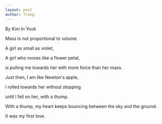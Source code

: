 ```yaml
---
layout: post
author: Trang
---
```


By Kim In Yook

Mass is not proportional to volume.

A girl as small as violet,

A girl who moves like a flower petal,

is pulling me towards her with more force than her mass.

Just then, I am like Newton's apple,

I rolled towards her without stopping

until I fell on her, with a thump.

With a thump, my heart keeps bouncing between the sky and the ground.

It was my first love.
